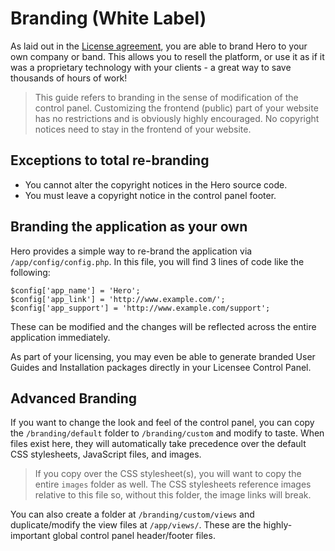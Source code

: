 # Branding (White Label)

As laid out in the [License agreement](/docs/license), you are able to brand Hero to your own company or band.  This allows you to resell the platform, or use it as if it was a proprietary technology with your clients - a great way to save thousands of hours of work!

> This guide refers to branding in the sense of modification of the control panel.  Customizing the frontend (public) part of your website has no restrictions and is obviously highly encouraged.  No copyright notices need to stay in the frontend of your website.

## Exceptions to total re-branding

* You cannot alter the copyright notices in the Hero source code.
* You must leave a copyright notice in the control panel footer.

## Branding the application as your own

Hero provides a simple way to re-brand the application via `/app/config/config.php`.  In this file, you will find 3 lines of code like the following:

```
$config['app_name'] = 'Hero';
$config['app_link'] = 'http://www.example.com/';
$config['app_support'] = 'http://www.example.com/support';
```

These can be modified and the changes will be reflected across the entire application immediately.

As part of your licensing, you may even be able to generate branded User Guides and Installation packages directly in your Licensee Control Panel.

## Advanced Branding

If you want to change the look and feel of the control panel, you can copy the `/branding/default` folder to `/branding/custom` and modify to taste.  When files exist here, they will automatically take precedence over the default CSS stylesheets, JavaScript files, and images.

> If you copy over the CSS stylesheet(s), you will want to copy the entire `images` folder as well.  The CSS stylesheets reference images relative to this file so, without this folder, the image links will break.

You can also create a folder at `/branding/custom/views` and duplicate/modify the view files at `/app/views/`.  These are the highly-important global control panel header/footer files.